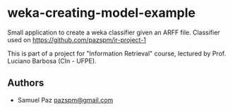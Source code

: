 # weka-creating-model-example
Small application to create a weka classifier given an ARFF file. 
Classifier used on https://github.com/pazspm/ir-project-1

This is part of a project for "Information Retrieval" course, lectured by Prof. Luciano Barbosa (CIn - UFPE).

## Authors
  - Samuel Paz <pazspm@gmail.com>
